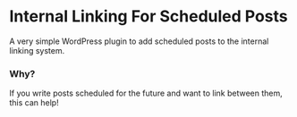 # Internal Linking For Scheduled Posts

A very simple WordPress plugin to add scheduled posts to the internal linking system.

### Why?

If you write posts scheduled for the future and want to link between them, this can help!
